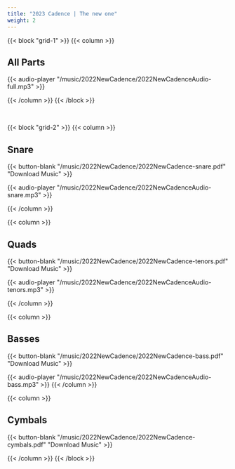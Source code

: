 ```yaml
---
title: "2023 Cadence | The new one"
weight: 2
---
```


{{< block "grid-1" >}}
{{< column >}}
## All Parts

{{< audio-player "/music/2022NewCadence/2022NewCadenceAudio-full.mp3" >}}

{{< /column >}}
{{< /block >}}

&nbsp;


{{< block "grid-2" >}}
{{< column >}}
## Snare

{{< button-blank "/music/2022NewCadence/2022NewCadence-snare.pdf" "Download Music" >}}

{{< audio-player "/music/2022NewCadence/2022NewCadenceAudio-snare.mp3" >}}

{{< /column >}}



{{< column >}}
## Quads

{{< button-blank "/music/2022NewCadence/2022NewCadence-tenors.pdf" "Download Music" >}}

{{< audio-player "/music/2022NewCadence/2022NewCadenceAudio-tenors.mp3" >}}

{{< /column >}}


{{< column >}}
## Basses

{{< button-blank "/music/2022NewCadence/2022NewCadence-bass.pdf" "Download Music" >}}

{{< audio-player "/music/2022NewCadence/2022NewCadenceAudio-bass.mp3" >}}
{{< /column >}}


{{< column >}}
## Cymbals

{{< button-blank "/music/2022NewCadence/2022NewCadence-cymbals.pdf" "Download Music" >}}

{{< /column >}}
{{< /block >}}